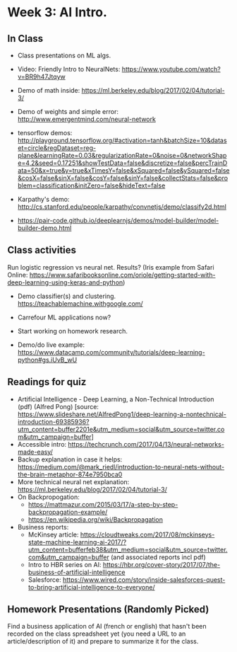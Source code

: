 # Week 3: AI Intro.


## In Class

* Class presentations on ML algs.
* Video: Friendly Intro to NeuralNets: https://www.youtube.com/watch?v=BR9h47Jtqyw
* Demo of math inside: https://ml.berkeley.edu/blog/2017/02/04/tutorial-3/
* Demo of weights and simple error: http://www.emergentmind.com/neural-network

* tensorflow demos: http://playground.tensorflow.org/#activation=tanh&batchSize=10&dataset=circle&regDataset=reg-plane&learningRate=0.03&regularizationRate=0&noise=0&networkShape=4,2&seed=0.17251&showTestData=false&discretize=false&percTrainData=50&x=true&y=true&xTimesY=false&xSquared=false&ySquared=false&cosX=false&sinX=false&cosY=false&sinY=false&collectStats=false&problem=classification&initZero=false&hideText=false 
* Karpathy's demo:
http://cs.stanford.edu/people/karpathy/convnetjs/demo/classify2d.html
* https://pair-code.github.io/deeplearnjs/demos/model-builder/model-builder-demo.html


## Class activities

Run logistic regression vs neural net. Results? (Iris example from Safari Online: https://www.safaribooksonline.com/oriole/getting-started-with-deep-learning-using-keras-and-python)

* Demo classifier(s) and clustering.  https://teachablemachine.withgoogle.com/

* Carrefour ML applications now?
* Start working on homework research.

* Demo/do live example: https://www.datacamp.com/community/tutorials/deep-learning-python#gs.iUvB_wU



## Readings for quiz

* Artificial Intelligence - Deep Learning, a Non-Technical Introduction (pdf) (Alfred Pong) [source: https://www.slideshare.net/AlfredPong1/deep-learning-a-nontechnical-introduction-69385936?utm_content=buffer2201e&utm_medium=social&utm_source=twitter.com&utm_campaign=buffer]
* Accessible intro: https://techcrunch.com/2017/04/13/neural-networks-made-easy/
* Backup explanation in case it helps: https://medium.com/@mark_riedl/introduction-to-neural-nets-without-the-brain-metaphor-874e7950bca0
* More technical neural net explanation:
https://ml.berkeley.edu/blog/2017/02/04/tutorial-3/
* On Backpropogation:
	* https://mattmazur.com/2015/03/17/a-step-by-step-backpropagation-example/
	* https://en.wikipedia.org/wiki/Backpropagation
* Business reports:
	* McKinsey article: https://cloudtweaks.com/2017/08/mckinseys-state-machine-learning-ai-2017/?utm_content=bufferfeb38&utm_medium=social&utm_source=twitter.com&utm_campaign=buffer (and associated reports incl pdf)
	* Intro to HBR series on AI: https://hbr.org/cover-story/2017/07/the-business-of-artificial-intelligence
	* Salesforce: https://www.wired.com/story/inside-salesforces-quest-to-bring-artificial-intelligence-to-everyone/


## Homework Presentations (Randomly Picked)

Find a business application of AI (french or english) that hasn't been recorded on the class spreadsheet yet (you need a URL to an article/description of it) and prepare to summarize it for the class.

